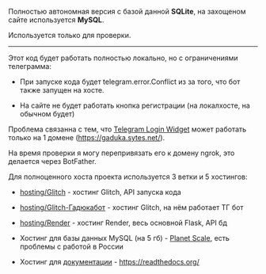 Полностью автономная версия с базой данной **SQLite**, на захощеном сайте используется **MySQL**.

Используется только для проверки.
____

Этот код будет работать полностью локально, но с ограничениями телеграмма:

* При запуске кода будет telegram.error.Conflict
из за того, что бот также запущен на хосте.

* На сайте не будет работать кнопка регистрации (на локалхосте, на обычном будет)

Проблема связанна с тем, что [Telegram Login Widget](https://core.telegram.org/widgets/login)
может работать только на 1 домене (https://gaduka.sytes.net/).

На время проверки я могу перепривязать его к домену ngrok, это делается через BotFather.

Для полноценного хоста проекта используется 3 ветки и 5 хостингов:

* [hosting/Glitch](https://github.com/KalashnikovProjects/WebProject/tree/hosting/Glitch) - хостинг Glitch, API запуска кода

* [hosting/Glitch-Гадюкабот](https://github.com/KalashnikovProjects/WebProject/tree/hosting/Glitch-%D0%93%D0%B0%D0%B4%D1%8E%D0%BA%D0%B0%D0%B1%D0%BE%D1%82) - хостинг Glitch, на нём работает ТГ бот

* [hosting/Render](https://github.com/KalashnikovProjects/WebProject/tree/hosting/Render) - хостинг Render, весь основной Flask, API бд

* Хостинг для базы данных MySQL (на 5 гб) - [Planet Scale](https://planetscale.com/), есть проблемы с работой в России

* Хостинг для [документации](https://gaduka-docs.readthedocs.io/) - https://readthedocs.org/
